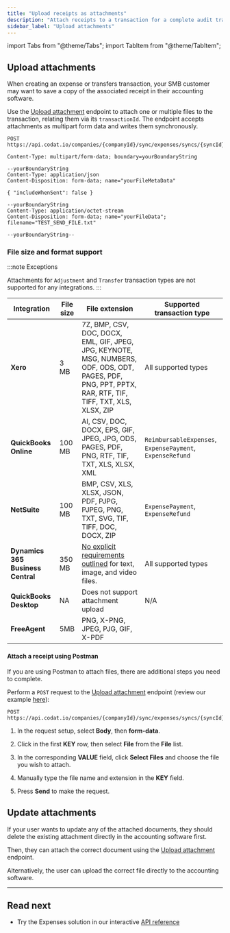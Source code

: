```yaml
---
title: "Upload receipts as attachments"
description: "Attach receipts to a transaction for a complete audit trail"
sidebar_label: "Upload attachments"
---
```


import Tabs from "@theme/Tabs";
import TabItem from "@theme/TabItem";

## Upload attachments

When creating an expense or transfers transaction, your SMB customer may want to save a copy of the associated receipt in their accounting software.

Use the [Upload attachment](/sync-for-expenses-api#/operations/upload-expense-attachment) endpoint to attach one or multiple files to the transaction, relating them via its `transactionId`. The endpoint accepts attachments as multipart form data and writes them synchronously.

```http
POST https://api.codat.io/companies/{companyId}/sync/expenses/syncs/{syncId}/transactions/{transactionId}/attachments
```

```
Content-Type: multipart/form-data; boundary=yourBoundaryString

--yourBoundaryString
Content-Type: application/json
Content-Disposition: form-data; name="yourFileMetaData"

{ "includeWhenSent": false }

--yourBoundaryString
Content-Type: application/octet-stream
Content-Disposition: form-data; name="yourFileData"; filename="TEST_SEND_FILE.txt"

--yourBoundaryString--
```

### File size and format support

:::note Exceptions

Attachments for `Adjustment` and `Transfer` transaction types are not supported for any integrations.
:::

| Integration                       | File size | File extension                                                                                                                                                                                         | Supported transaction type                                |
| --------------------------------- | --------- | ------------------------------------------------------------------------------------------------------------------------------------------------------------------------------------------------------ | --------------------------------------------------------- |
| **Xero**                          | 3 MB      | 7Z, BMP, CSV, DOC, DOCX, EML, GIF, JPEG, JPG, KEYNOTE, MSG, NUMBERS, ODF, ODS, ODT, PAGES, PDF, PNG, PPT, PPTX, RAR, RTF, TIF, TIFF, TXT, XLS, XLSX, ZIP                                               | All supported types                                       |
| **QuickBooks Online**             | 100 MB    | AI, CSV, DOC, DOCX, EPS, GIF, JPEG, JPG, ODS, PAGES, PDF, PNG, RTF, TIF, TXT, XLS, XLSX, XML                                                                                                           | `ReimbursableExpenses`, `ExpensePayment`, `ExpenseRefund` |
| **NetSuite**                      | 100 MB    | BMP, CSV, XLS, XLSX, JSON, PDF, PJPG, PJPEG, PNG, TXT, SVG, TIF, TIFF, DOC, DOCX, ZIP                                                                                                                  | `ExpensePayment`, `ExpenseRefund`                         |
| **Dynamics 365 Business Central** | 350 MB    | [No explicit requirements outlined](https://learn.microsoft.com/en-gb/dynamics365/business-central/ui-how-add-link-to-record#to-attach-a-file-to-a-purchase-invoice) for text, image, and video files. | All supported types                                       |
| **QuickBooks Desktop**            | NA        | Does not support attachment upload                                                                                                                                                                     | N/A                                                       |
| **FreeAgent**                     | 5MB       | PNG, X-PNG, JPEG, PJG, GIF, X-PDF                                                                                                                                                                      |                                                           |

#### Attach a receipt using Postman

If you are using Postman to attach files, there are additional steps you need to complete.

Perform a `POST` request to the [Upload attachment](/sync-for-expenses-api#/operations/upload-expense-attachment) endpoint (review our example [here](https://postman.codat.io/#f3b78b32-f1a7-4016-b222-fd26efdcc126)):

```http
POST https://api.codat.io/companies/{companyId}/sync/expenses/syncs/{syncId}/transactions/{transactionId}/attachments
```

1.  In the request setup, select **Body**, then **form-data**.

2.  Click in the first **KEY** row, then select **File** from the **File** list.

3.  In the corresponding **VALUE** field, click **Select Files** and choose the file you wish to attach.

4.  Manually type the file name and extension in the **KEY** field.

5.  Press **Send** to make the request.

## Update attachments

If your user wants to update any of the attached documents, they should delete the existing attachment directly in the accounting software first.

Then, they can attach the correct document using the [Upload attachment](/sync-for-expenses-api#/operations/upload-expense-attachment) endpoint.

Alternatively, the user can upload the correct file directly to the accounting software.

---

## Read next

- Try the Expenses solution in our interactive [API reference](/sync-for-expenses-api#/)

